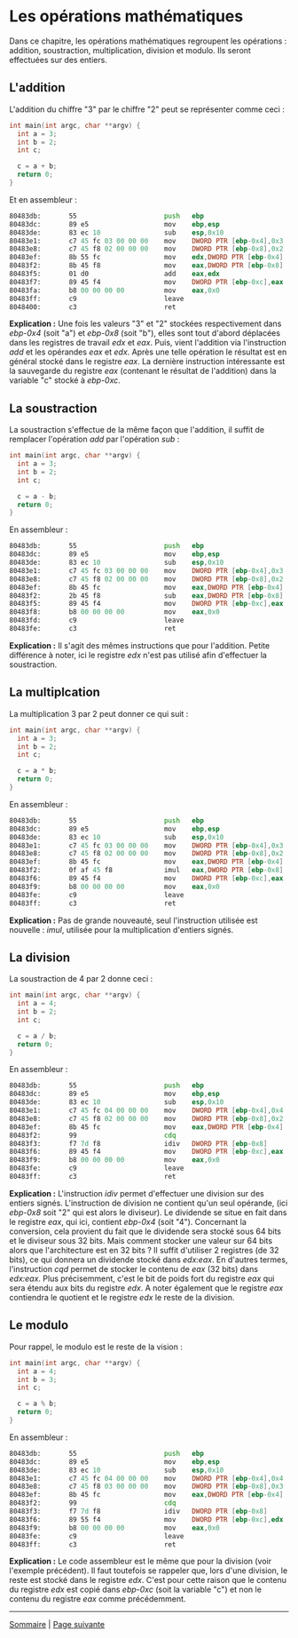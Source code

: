 # Les opérations mathématiques
Dans ce chapitre, les opérations mathématiques regroupent les opérations : addition, soustraction, multiplication, division et modulo. Ils seront effectuées sur des entiers.

## L'addition
L'addition du chiffre "3" par le chiffre "2" peut se représenter comme ceci :
```c
int main(int argc, char **argv) {
  int a = 3;
  int b = 2;
  int c;

  c = a + b;
  return 0;
}
```

Et en assembleur :
```asm
80483db:       55                      push   ebp
80483dc:       89 e5                   mov    ebp,esp
80483de:       83 ec 10                sub    esp,0x10
80483e1:       c7 45 fc 03 00 00 00    mov    DWORD PTR [ebp-0x4],0x3
80483e8:       c7 45 f8 02 00 00 00    mov    DWORD PTR [ebp-0x8],0x2
80483ef:       8b 55 fc                mov    edx,DWORD PTR [ebp-0x4]
80483f2:       8b 45 f8                mov    eax,DWORD PTR [ebp-0x8]
80483f5:       01 d0                   add    eax,edx
80483f7:       89 45 f4                mov    DWORD PTR [ebp-0xc],eax
80483fa:       b8 00 00 00 00          mov    eax,0x0
80483ff:       c9                      leave
8048400:       c3                      ret
```

**Explication :** Une fois les valeurs "3" et "2" stockées respectivement dans _ebp-0x4_ (soit "a") et _ebp-0x8_ (soit "b"), elles sont tout d'abord déplacées dans les registres de travail _edx_ et _eax_. Puis, vient l'addition via l'instruction _add_ et les opérandes _eax_ et _edx_. Après une telle opération le résultat est en général stocké dans le registre _eax_. La dernière instruction intéressante est la sauvegarde du registre _eax_ (contenant le résultat de l'addition) dans la variable "c" stocké à _ebp-0xc_.

## La soustraction
La soustraction s'effectue de la même façon que l'addition, il suffit de remplacer l'opération _add_ par l'opération _sub_ :
```c
int main(int argc, char **argv) {
  int a = 3;
  int b = 2;
  int c;

  c = a - b;
  return 0;
}
```

En assembleur :
```asm
80483db:       55                      push   ebp
80483dc:       89 e5                   mov    ebp,esp
80483de:       83 ec 10                sub    esp,0x10
80483e1:       c7 45 fc 03 00 00 00    mov    DWORD PTR [ebp-0x4],0x3
80483e8:       c7 45 f8 02 00 00 00    mov    DWORD PTR [ebp-0x8],0x2
80483ef:       8b 45 fc                mov    eax,DWORD PTR [ebp-0x4]
80483f2:       2b 45 f8                sub    eax,DWORD PTR [ebp-0x8]
80483f5:       89 45 f4                mov    DWORD PTR [ebp-0xc],eax
80483f8:       b8 00 00 00 00          mov    eax,0x0
80483fd:       c9                      leave
80483fe:       c3                      ret
```

**Explication :** Il s'agit des mêmes instructions que pour l'addition. Petite différence à noter, ici le registre _edx_ n'est pas utilisé afin d'effectuer la soustraction.

## La multiplcation
La multiplication 3 par 2 peut donner ce qui suit :
```c
int main(int argc, char **argv) {
  int a = 3;
  int b = 2;
  int c;

  c = a * b;
  return 0;
}
```

En assembleur :
```asm
80483db:       55                      push   ebp
80483dc:       89 e5                   mov    ebp,esp
80483de:       83 ec 10                sub    esp,0x10
80483e1:       c7 45 fc 03 00 00 00    mov    DWORD PTR [ebp-0x4],0x3
80483e8:       c7 45 f8 02 00 00 00    mov    DWORD PTR [ebp-0x8],0x2
80483ef:       8b 45 fc                mov    eax,DWORD PTR [ebp-0x4]
80483f2:       0f af 45 f8             imul   eax,DWORD PTR [ebp-0x8]
80483f6:       89 45 f4                mov    DWORD PTR [ebp-0xc],eax
80483f9:       b8 00 00 00 00          mov    eax,0x0
80483fe:       c9                      leave
80483ff:       c3                      ret
```

**Explication :** Pas de grande nouveauté, seul l'instruction utilisée est nouvelle : _imul_, utilisée pour la multiplication d'entiers signés.

## La division
La soustraction de 4 par 2 donne ceci :
```c
int main(int argc, char **argv) {
  int a = 4;
  int b = 2;
  int c;

  c = a / b;
  return 0;
}
```

En assembleur :
```asm
80483db:       55                      push   ebp
80483dc:       89 e5                   mov    ebp,esp
80483de:       83 ec 10                sub    esp,0x10
80483e1:       c7 45 fc 04 00 00 00    mov    DWORD PTR [ebp-0x4],0x4
80483e8:       c7 45 f8 02 00 00 00    mov    DWORD PTR [ebp-0x8],0x2
80483ef:       8b 45 fc                mov    eax,DWORD PTR [ebp-0x4]
80483f2:       99                      cdq
80483f3:       f7 7d f8                idiv   DWORD PTR [ebp-0x8]
80483f6:       89 45 f4                mov    DWORD PTR [ebp-0xc],eax
80483f9:       b8 00 00 00 00          mov    eax,0x0
80483fe:       c9                      leave
80483ff:       c3                      ret
```

**Explication :** L'instruction _idiv_ permet d'effectuer une division sur des entiers signés. L'instruction de division ne contient qu'un seul opérande, (ici _ebp-0x8_ soit "2" qui est alors le diviseur). Le dividende se situe en fait dans le registre _eax_, qui ici, contient _ebp-0x4_ (soit "4"). Concernant la conversion, cela provient du fait que le dividende sera stocké sous 64 bits et le diviseur sous 32 bits. Mais comment stocker une valeur sur 64 bits alors que l'architecture est en 32 bits ? Il suffit d'utiliser 2 registres (de 32 bits), ce qui donnera un dividende stocké dans _edx:eax_. En d'autres termes, l'instruction _cqd_ permet de stocker le contenu de _eax_ (32 bits) dans _edx:eax_. Plus précisemment, c'est le bit de poids fort du registre _eax_ qui sera étendu aux bits du registre _edx_. A noter également que le registre _eax_ contiendra le quotient et le registre _edx_ le reste de la division.

## Le modulo
Pour rappel, le modulo est le reste de la vision :
```c
int main(int argc, char **argv) {
  int a = 4;
  int b = 3;
  int c;

  c = a % b;
  return 0;
}
```

En assembleur :
```asm
80483db:       55                      push   ebp
80483dc:       89 e5                   mov    ebp,esp
80483de:       83 ec 10                sub    esp,0x10
80483e1:       c7 45 fc 04 00 00 00    mov    DWORD PTR [ebp-0x4],0x4
80483e8:       c7 45 f8 03 00 00 00    mov    DWORD PTR [ebp-0x8],0x3
80483ef:       8b 45 fc                mov    eax,DWORD PTR [ebp-0x4]
80483f2:       99                      cdq
80483f3:       f7 7d f8                idiv   DWORD PTR [ebp-0x8]
80483f6:       89 55 f4                mov    DWORD PTR [ebp-0xc],edx
80483f9:       b8 00 00 00 00          mov    eax,0x0
80483fe:       c9                      leave
80483ff:       c3                      ret
```

**Explication :** Le code assembleur est le même que pour la division (voir l'exemple précédent). Il faut toutefois se rappeler que, lors d'une division, le reste est stocké dans le registre _edx_. C'est pour cette raison que le contenu du registre _edx_ est copié dans _ebp-0xc_ (soit la variable "c") et non le contenu du registre _eax_ comme précédemment.

---

[Sommaire](../../README.md) | [Page suivante](06.Les-opérateurs-logiques.md)